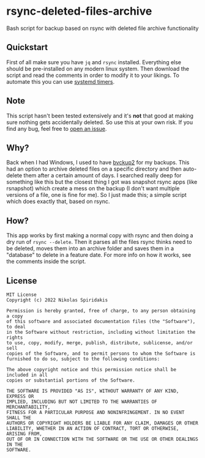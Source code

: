 # rsync-deleted-files-archive
Bash script for backup based on rsync with deleted file archive functionality

## Quickstart
First of all make sure you have `jq` and `rsync` installed. Everything else should be pre-installed on any modern linux system. Then download the script and read the comments in order to modify it to your likings. To automate this you can use [systemd timers](https://wiki.archlinux.org/title/Systemd/Timers).

## Note
This script hasn't been tested extensively and it's **not** that good at making sure nothing gets accidentally deleted. So use this at your own risk. If you find any bug, feel free to [open an issue](https://github.com/1nikolas/rsync-deleted-files-archive/issues).

## Why?
Back when I had Windows, I used to have [bvckup2](https://bvckup2.com/) for my backups. This had an option to archive deleted files on a specific directory and then auto-delete them after a certain amount of days. I searched really deep for something like this but the closest thing I got was snapshot rsync apps (like rsnapshot) which create a mess on the backup (I don't want multiple versions of a file, one is fine for me). So I just made this; a simple script which does exactly that, based on rsync.

## How?
This app works by first making a normal copy with rsync and then doing a dry run of `rsync --delete`. Then it parses all the files rsync thinks need to be deleted, moves them into an archive folder and saves them in a "database" to delete in a feature date. For more info on how it works, see the comments inside the script.

## License
```
MIT License
Copyright (c) 2022 Nikolas Spiridakis

Permission is hereby granted, free of charge, to any person obtaining a copy
of this software and associated documentation files (the "Software"), to deal
in the Software without restriction, including without limitation the rights
to use, copy, modify, merge, publish, distribute, sublicense, and/or sell
copies of the Software, and to permit persons to whom the Software is
furnished to do so, subject to the following conditions:

The above copyright notice and this permission notice shall be included in all
copies or substantial portions of the Software.

THE SOFTWARE IS PROVIDED "AS IS", WITHOUT WARRANTY OF ANY KIND, EXPRESS OR
IMPLIED, INCLUDING BUT NOT LIMITED TO THE WARRANTIES OF MERCHANTABILITY,
FITNESS FOR A PARTICULAR PURPOSE AND NONINFRINGEMENT. IN NO EVENT SHALL THE
AUTHORS OR COPYRIGHT HOLDERS BE LIABLE FOR ANY CLAIM, DAMAGES OR OTHER
LIABILITY, WHETHER IN AN ACTION OF CONTRACT, TORT OR OTHERWISE, ARISING FROM,
OUT OF OR IN CONNECTION WITH THE SOFTWARE OR THE USE OR OTHER DEALINGS IN THE
SOFTWARE.
```
